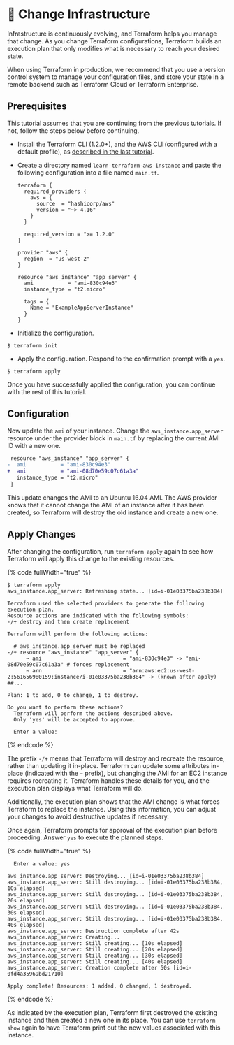 # 🧪 Change Infrastructure

Infrastructure is continuously evolving, and Terraform helps you manage that change. As you change Terraform configurations, Terraform builds an execution plan that only modifies what is necessary to reach your desired state.

When using Terraform in production, we recommend that you use a version control system to manage your configuration files, and store your state in a remote backend such as Terraform Cloud or Terraform Enterprise.

## Prerequisites <a href="#prerequisites" id="prerequisites"></a>

This tutorial assumes that you are continuing from the previous tutorials. If not, follow the steps below before continuing.

* Install the Terraform CLI (1.2.0+), and the AWS CLI (configured with a default profile), as [described in the last tutorial](https://developer.hashicorp.com/terraform/tutorials/aws-get-started/aws-build#prerequisites).
*   Create a directory named `learn-terraform-aws-instance` and paste the following configuration into a file named `main.tf`.

    ```hcl
    terraform {
      required_providers {
        aws = {
          source  = "hashicorp/aws"
          version = "~> 4.16"
        }
      }

      required_version = ">= 1.2.0"
    }

    provider "aws" {
      region  = "us-west-2"
    }

    resource "aws_instance" "app_server" {
      ami           = "ami-830c94e3"
      instance_type = "t2.micro"

      tags = {
        Name = "ExampleAppServerInstance"
      }
    }
    ```
* Initialize the configuration.

```shell-session
$ terraform init
```

* Apply the configuration. Respond to the confirmation prompt with a `yes`.

```shell-session
$ terraform apply
```

Once you have successfully applied the configuration, you can continue with the rest of this tutorial.

## Configuration <a href="#configuration" id="configuration"></a>

Now update the `ami` of your instance. Change the `aws_instance.app_server` resource under the provider block in `main.tf` by replacing the current AMI ID with a new one.

```diff
 resource "aws_instance" "app_server" {
-  ami           = "ami-830c94e3"
+  ami           = "ami-08d70e59c07c61a3a"
   instance_type = "t2.micro"
 }
```

This update changes the AMI to an Ubuntu 16.04 AMI. The AWS provider knows that it cannot change the AMI of an instance after it has been created, so Terraform will destroy the old instance and create a new one.

## Apply Changes <a href="#apply-changes" id="apply-changes"></a>

After changing the configuration, run `terraform apply` again to see how Terraform will apply this change to the existing resources.

{% code fullWidth="true" %}
```shell-session
$ terraform apply
aws_instance.app_server: Refreshing state... [id=i-01e03375ba238b384]

Terraform used the selected providers to generate the following execution plan.
Resource actions are indicated with the following symbols:
-/+ destroy and then create replacement

Terraform will perform the following actions:

  # aws_instance.app_server must be replaced
-/+ resource "aws_instance" "app_server" {
      ~ ami                          = "ami-830c94e3" -> "ami-08d70e59c07c61a3a" # forces replacement
      ~ arn                          = "arn:aws:ec2:us-west-2:561656980159:instance/i-01e03375ba238b384" -> (known after apply)
##...

Plan: 1 to add, 0 to change, 1 to destroy.

Do you want to perform these actions?
  Terraform will perform the actions described above.
  Only 'yes' will be accepted to approve.

  Enter a value:
```
{% endcode %}

The prefix `-/+` means that Terraform will destroy and recreate the resource, rather than updating it in-place. Terraform can update some attributes in-place (indicated with the `~` prefix), but changing the AMI for an EC2 instance requires recreating it. Terraform handles these details for you, and the execution plan displays what Terraform will do.

Additionally, the execution plan shows that the AMI change is what forces Terraform to replace the instance. Using this information, you can adjust your changes to avoid destructive updates if necessary.

Once again, Terraform prompts for approval of the execution plan before proceeding. Answer `yes` to execute the planned steps.

{% code fullWidth="true" %}
```plaintext
  Enter a value: yes

aws_instance.app_server: Destroying... [id=i-01e03375ba238b384]
aws_instance.app_server: Still destroying... [id=i-01e03375ba238b384, 10s elapsed]
aws_instance.app_server: Still destroying... [id=i-01e03375ba238b384, 20s elapsed]
aws_instance.app_server: Still destroying... [id=i-01e03375ba238b384, 30s elapsed]
aws_instance.app_server: Still destroying... [id=i-01e03375ba238b384, 40s elapsed]
aws_instance.app_server: Destruction complete after 42s
aws_instance.app_server: Creating...
aws_instance.app_server: Still creating... [10s elapsed]
aws_instance.app_server: Still creating... [20s elapsed]
aws_instance.app_server: Still creating... [30s elapsed]
aws_instance.app_server: Still creating... [40s elapsed]
aws_instance.app_server: Creation complete after 50s [id=i-0fd4a35969bd21710]

Apply complete! Resources: 1 added, 0 changed, 1 destroyed.
```
{% endcode %}

As indicated by the execution plan, Terraform first destroyed the existing instance and then created a new one in its place. You can use `terraform show` again to have Terraform print out the new values associated with this instance.
